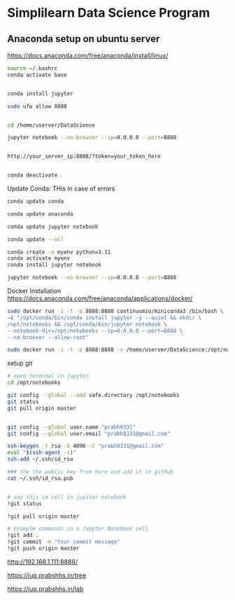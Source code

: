 # Simplilearn Data Science Program






## Anaconda setup on ubuntu server

https://docs.anaconda.com/free/anaconda/install/linux/


```bash
source ~/.bashrc
conda activate base


conda install jupyter

sudo ufw allow 8888


cd /home/userver/DataScience

jupyter notebook --no-browser --ip=0.0.0.0 --port=8888


http://your_server_ip:8888/?token=your_token_here


conda deactivate
```



Update Conda: THis in case of errors
```bash
conda update conda

conda update anaconda

conda update jupyter notebook

conda update --all

conda create -n myenv python=3.11
conda activate myenv
conda install jupyter notebook

jupyter notebook --no-browser --ip=0.0.0.0 --port=8888
```

Docker Installation 
https://docs.anaconda.com/free/anaconda/applications/docker/

```bash
sudo docker run -i -t -p 8888:8888 continuumio/miniconda3 /bin/bash \
-c "/opt/conda/bin/conda install jupyter -y --quiet && mkdir \
/opt/notebooks && /opt/conda/bin/jupyter notebook \
--notebook-dir=/opt/notebooks --ip=0.0.0.0 --port=8888 \
--no-browser --allow-root"

sudo docker run -i -t -p 8888:8888 -v /home/userver/DataScience:/opt/notebooks --restart always continuumio/miniconda3 /bin/bash -c "/opt/conda/bin/conda install jupyter -y --quiet && /opt/conda/bin/jupyter notebook --notebook-dir=/opt/notebooks --ip=0.0.0.0 --port=8888 --no-browser --allow-root"

```


setup git
```bash
# open terminal in jupyter
cd /opt/notebooks

git config --global --add safe.directory /opt/notebooks
git status
git pull origin master


git config --global user.name "prabh8331"
git config --global user.email "prabh8331@gmail.com"

ssh-keygen -t rsa -b 4096 -C "prabh8331@gmail.com"
eval "$(ssh-agent -s)"
ssh-add ~/.ssh/id_rsa

### the the public key from here and add it in github
cat ~/.ssh/id_rsa.pub


# use this in cell in jupiter notebook
!git status

!git pull origin master

# Example commands in a Jupyter Notebook cell
!git add .
!git commit -m "Your commit message"
!git push origin master


```

http://192.168.1.111:8888/

https://jup.prabshhs.in/tree

https://jup.prabshhs.in/lab